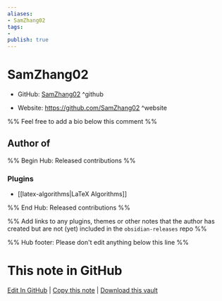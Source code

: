 ```yaml
---
aliases:
- SamZhang02
tags:
- 
publish: true
---
```


# SamZhang02

- GitHub: [SamZhang02](https://github.com/SamZhang02/) ^github
<!-- - Discord: `@` ^discord-->
- Website: <https://github.com/SamZhang02> ^website
<!-- - [[Publish sites|Publish site]]: <https://> ^publish-->

%% Feel free to add a bio below this comment %%


## Author of

%% Begin Hub: Released contributions %%
### Plugins
- [[latex-algorithms|LaTeX Algorithms]]

%% End Hub: Released contributions %%

%% Add links to any plugins, themes or other notes that the author has created but are not (yet) included in the `obsidian-releases` repo %%

<!--
### Unlisted plugins
-->

<!--
### Others
-->

<!--
## Sponsor this author
-->

<!-- - [[GitHub sponsors]]: [Sponsor @SamZhang02 on GitHub Sponsors](https://github.com/sponsors/SamZhang02) ^github-sponsor-->
<!-- - [[Buy me a coffee]]: <https://> ^buy-me-a-coffee-->
<!-- - [[PayPal]]: <https://> ^paypal-->
<!-- - [[Patreon]]: <https://> ^patreon-->

<!--
## Follow this author
-->

<!-- - [[YouTube Channels|On YouTube]]: <https://> ^youtube-->
<!-- - Twitter: <https://> ^twitter-->
<!-- - ... -->

%% Hub footer: Please don't edit anything below this line %%

# This note in GitHub

<span class="git-footer">[Edit In GitHub](https://github.dev/obsidian-community/obsidian-hub/blob/main/01%20-%20Community/People/SamZhang02.md "git-hub-edit-note") | [Copy this note](https://raw.githubusercontent.com/obsidian-community/obsidian-hub/main/01%20-%20Community/People/SamZhang02.md "git-hub-copy-note") | [Download this vault](https://github.com/obsidian-community/obsidian-hub/archive/refs/heads/main.zip "git-hub-download-vault") </span>
